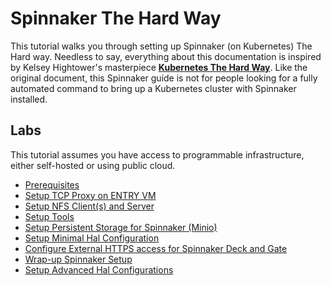 # Spinnaker The Hard Way

This tutorial walks you through setting up Spinnaker (on Kubernetes) The Hard way. Needless to say, everything about this documentation is inspired by Kelsey Hightower's masterpiece **[Kubernetes The Hard Way](https://github.com/kelseyhightower/kubernetes-the-hard-way)**. Like the original document, this Spinnaker guide is not for people looking for a fully automated command to bring up a Kubernetes cluster with Spinnaker installed.

## Labs

This tutorial assumes you have access to programmable infrastructure, either self-hosted or using public cloud.

* [Prerequisites](docs/01-prerequisites.md)
* [Setup TCP Proxy on ENTRY VM](docs/02-setup-tcp-proxy.md)
* [Setup NFS Client(s) and Server](docs/03-setup-nfs-client-server.md)
* [Setup Tools](docs/04-setup-tools.md)
* [Setup Persistent Storage for Spinnaker (Minio)](docs/05-setup-minio.md)
* [Setup Minimal Hal Configuration](docs/06-setup-minimal-halconfig.md)
* [Configure External HTTPS access for Spinnaker Deck and Gate](docs/07-configure-https-access.md)
* [Wrap-up Spinnaker Setup](docs/08-run-spinnaker.md)
* [Setup Advanced Hal Configurations](docs/09-setup-advanced-halconfig.md)
